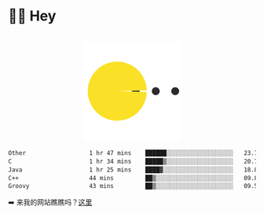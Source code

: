 
# 👋🏻 Hey
<div align="center">
	<br>
	<img src="https://raw.githubusercontent.com/Aniket965/Aniket965/master/pacman.svg?sanitize=true" width="200" height="200">
	<br>
</div>

<!--START_SECTION:waka-->

```txt
Other                  1 hr 47 mins    ██████░░░░░░░░░░░░░░░░░░░   23.70 %
C                      1 hr 34 mins    █████▒░░░░░░░░░░░░░░░░░░░   20.72 %
Java                   1 hr 25 mins    ████▓░░░░░░░░░░░░░░░░░░░░   18.88 %
C++                    44 mins         ██▒░░░░░░░░░░░░░░░░░░░░░░   09.80 %
Groovy                 43 mins         ██▒░░░░░░░░░░░░░░░░░░░░░░   09.58 %
```

<!--END_SECTION:waka-->

 ➡️  来我的网站瞧瞧吗？[这里](https://www.shaolongfei.com)
